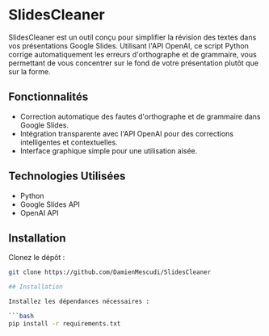 # SlidesCleaner

SlidesCleaner est un outil conçu pour simplifier la révision des textes dans vos présentations Google Slides. Utilisant l'API OpenAI, ce script Python corrige automatiquement les erreurs d'orthographe et de grammaire, vous permettant de vous concentrer sur le fond de votre présentation plutôt que sur la forme.

## Fonctionnalités

- Correction automatique des fautes d'orthographe et de grammaire dans Google Slides.
- Intégration transparente avec l'API OpenAI pour des corrections intelligentes et contextuelles.
- Interface graphique simple pour une utilisation aisée.

## Technologies Utilisées

- Python
- Google Slides API
- OpenAI API

## Installation

Clonez le dépôt :

```bash
git clone https://github.com/DamienMescudi/SlidesCleaner

## Installation

Installez les dépendances nécessaires :

```bash
pip install -r requirements.txt
